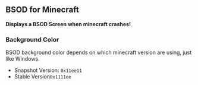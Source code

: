 ## BSOD for Minecraft

**Displays a BSOD Screen when minecraft crashes!**

### Background Color

BSOD background color depends on which minecraft version are using, just like Windows.

- Snapshot Version: `0x11ee11`
- Stable Version`0x1111ee`